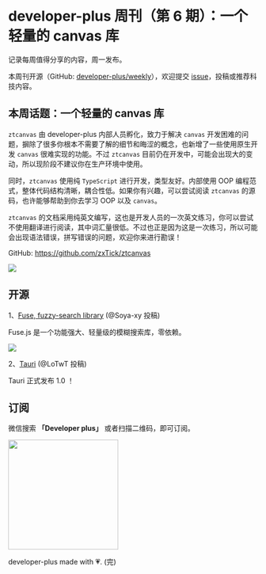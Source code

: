 # developer-plus 周刊（第 6 期）：一个轻量的 canvas 库

记录每周值得分享的内容，周一发布。

本周刊开源（GitHub: [developer-plus/weekly](https://github.com/developer-plus/weekly)），欢迎提交 [issue](https://github.com/developer-plus/weekly/issues/new/choose)，投稿或推荐科技内容。

## 本周话题：一个轻量的 canvas 库

`ztcanvas` 由 developer-plus 内部人员孵化，致力于解决 `canvas` 开发困难的问题，摒除了很多你根本不需要了解的细节和晦涩的概念，也新增了一些使用原生开发 `canvas` 很难实现的功能。不过 `ztcanvas` 目前仍在开发中，可能会出现大的变动，所以现阶段不建议你在生产环境中使用。

同时，`ztcanvas` 使用纯 `TypeScript` 进行开发，类型友好。内部使用 OOP 编程范式，整体代码结构清晰，耦合性低。如果你有兴趣，可以尝试阅读 `ztcanvas` 的源码，也许能够帮助到你去学习 OOP 以及 `canvas`。

`ztcanvas` 的文档采用纯英文编写，这也是开发人员的一次英文练习，你可以尝试不使用翻译进行阅读，其中词汇量很低。不过也正是因为这是一次练习，所以可能会出现语法错误，拼写错误的问题，欢迎你来进行勘误！

GitHub: https://github.com/zxTick/ztcanvas

<img src="https://oss.hongbusi.com/weekly/6-0.png">

## 开源

1、[Fuse, fuzzy-search library](https://fusejs.io) (@Soya-xy 投稿)

Fuse.js 是一个功能强大、轻量级的模糊搜索库，零依赖。

<img src="https://oss.hongbusi.com/weekly/6-1.png">

2、[Tauri](https://github.com/tauri-apps/tauri) (@LoTwT 投稿)

Tauri 正式发布 1.0 ！

## 订阅

微信搜索 **「Developer plus」** 或者扫描二维码，即可订阅。

<img src='https://oss.hongbusi.com/qrcode.jpg' width='222' />

developer-plus made with 💗. (完)
